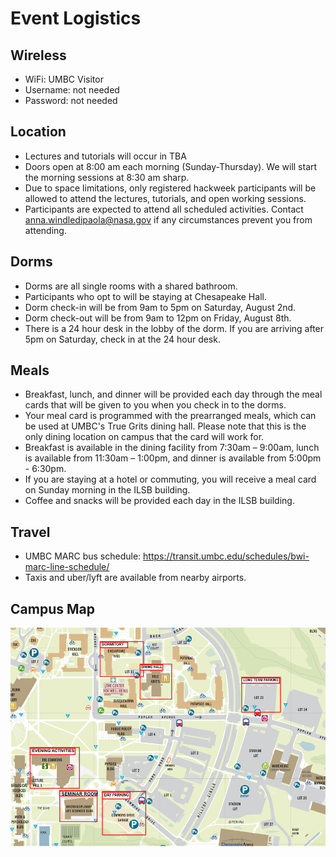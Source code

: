 # Event Logistics

## Wireless

* WiFi: UMBC Visitor
* Username: not needed
* Password: not needed

## Location

<!-- * Lectures and tutorials will occur in the Interdisciplinary Life Sciences Building (ILSB) Rooms 116A and 237. -->
* Lectures and tutorials will occur in TBA
* Doors open at 8:00 am each morning (Sunday-Thursday). We will start the morning sessions at 8:30 am sharp.
* Due to space limitations, only registered hackweek participants will be allowed
  to attend the lectures, tutorials, and open working sessions.
* Participants are expected to attend all scheduled activities. Contact
  [anna.windledipaola@nasa.gov](mailto://anna.windledipaola@nasa.gov) if any circumstances prevent you from attending.

## Dorms

* Dorms are all single rooms with a shared bathroom. 
* Participants who opt to will be staying at Chesapeake Hall.
* Dorm check-in will be from 9am to 5pm on Saturday, August 2nd.
* Dorm check-out will be from 9am to 12pm on Friday, August 8th.
* There is a 24 hour desk in the lobby of the dorm. If you are arriving after 5pm on Saturday, check in at the 24 hour desk. 

## Meals

* Breakfast, lunch, and dinner will be provided each day through the meal cards that will
  be given to you when you check in to the dorms.
* Your meal card is programmed with the prearranged meals,
  which can be used at UMBC's True Grits dining hall. Please note that this is the
  only dining location on campus that the card will work for.
* Breakfast is available in the dining facility from 7:30am – 9:00am, lunch is available from 11:30am – 1:00pm,
  and dinner is available from 5:00pm - 6:30pm.
* If you are staying at a hotel or commuting, you will receive a meal card on Sunday morning in the ILSB building.
* Coffee and snacks will be provided each day in the ILSB building. 

## Travel

* UMBC MARC bus schedule: https://transit.umbc.edu/schedules/bwi-marc-line-schedule/
* Taxis and uber/lyft are available from nearby airports.

## Campus Map
![campus_map](img/UMBC_campus_map.png)

